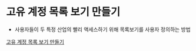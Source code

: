 # 고유 계정 목록 보기 만들기

- 사용자들이 두 특정 산업의 빨리 액세스하기 위해 목록보기를 사용자 정의하는 방법

[고유 계정 목록 보기 만들기](https://trailhead.salesforce.com/ko/content/learn/projects/prepare-your-salesforce-org-for-users/create-a-unique-account-list-view?trailmix_creator_id=strailhead&trailmix_slug=prepare-for-your-salesforce-administrator-credential)
